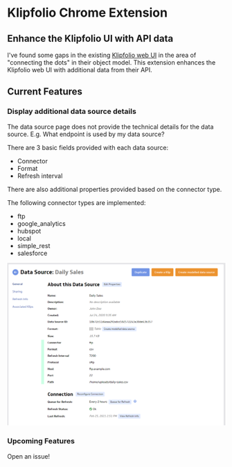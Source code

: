 # Klipfolio Chrome Extension

## Enhance the Klipfolio UI with API data

I've found some gaps in the existing [Klipfolio web UI](https://app.klipfolio.com/) in the area of "connecting the dots" in their object model.  This extension enhances the Klipfolio web UI with additional data from their API.

## Current Features

### Display additional data source details 

The data source page does not provide the technical details for the data source.  E.g. What endpoint is used by my data source?

There are 3 basic fields provided with each data source:
- Connector
- Format
- Refresh interval

There are also additional properties provided based on the connector type.  

The following connector types are implemented: 
- ftp
- google_analytics
- hubspot
- local
- simple_rest
- salesforce

![screenshot](/screenshot.png)

### Upcoming Features

Open an issue! 
